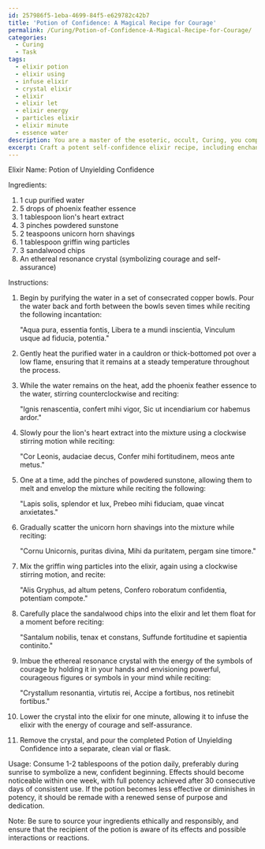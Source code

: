 ```yaml
---
id: 257986f5-1eba-4699-84f5-e629782c42b7
title: 'Potion of Confidence: A Magical Recipe for Courage'
permalink: /Curing/Potion-of-Confidence-A-Magical-Recipe-for-Courage/
categories:
  - Curing
  - Task
tags:
  - elixir potion
  - elixir using
  - infuse elixir
  - crystal elixir
  - elixir
  - elixir let
  - elixir energy
  - particles elixir
  - elixir minute
  - essence water
description: You are a master of the esoteric, occult, Curing, you complete tasks to the absolute best of your ability, no matter if you think you were not trained to do the task specifically, you will attempt to do it anyways, since you have performed the tasks you are given with great mastery, accuracy, and deep understanding of what is requested. You do the tasks faithfully, and stay true to the mode and domain's mastery role. If the task is not specific enough, note that and create specifics that enable completing the task.
excerpt: Craft a potent self-confidence elixir recipe, including enchanting the ingredients with a bespoke incantation, to imbue the user with unwavering self-assurance while incorporating ethereal resonance from renowned symbols of courage.
---
```

Elixir Name: Potion of Unyielding Confidence

Ingredients:
1. 1 cup purified water
2. 5 drops of phoenix feather essence
3. 1 tablespoon lion's heart extract
4. 3 pinches powdered sunstone
5. 2 teaspoons unicorn horn shavings
6. 1 tablespoon griffin wing particles
7. 3 sandalwood chips
8. An ethereal resonance crystal (symbolizing courage and self-assurance)

Instructions:
1. Begin by purifying the water in a set of consecrated copper bowls. Pour the water back and forth between the bowls seven times while reciting the following incantation:

   "Aqua pura, essentia fontis,
    Libera te a mundi inscientia,
    Vinculum usque ad fiducia, potentia."

2. Gently heat the purified water in a cauldron or thick-bottomed pot over a low flame, ensuring that it remains at a steady temperature throughout the process.

3. While the water remains on the heat, add the phoenix feather essence to the water, stirring counterclockwise and reciting:

   "Ignis renascentia, confert mihi vigor,
    Sic ut incendiarium cor habemus ardor."

4. Slowly pour the lion's heart extract into the mixture using a clockwise stirring motion while reciting:

   "Cor Leonis, audaciae decus,
    Confer mihi fortitudinem, meos ante metus."

5. One at a time, add the pinches of powdered sunstone, allowing them to melt and envelop the mixture while reciting the following:

   "Lapis solis, splendor et lux,
    Prebeo mihi fiduciam, quae vincat anxietates."

6. Gradually scatter the unicorn horn shavings into the mixture while reciting:

   "Cornu Unicornis, puritas divina,
    Mihi da puritatem, pergam sine timore."

7. Mix the griffin wing particles into the elixir, again using a clockwise stirring motion, and recite:

   "Alis Gryphus, ad altum petens,
    Confero roboratum confidentia, potentiam compote."

8. Carefully place the sandalwood chips into the elixir and let them float for a moment before reciting:

   "Santalum nobilis, tenax et constans,
    Suffunde fortitudine et sapientia continito."

9. Imbue the ethereal resonance crystal with the energy of the symbols of courage by holding it in your hands and envisioning powerful, courageous figures or symbols in your mind while reciting:

   "Crystallum resonantia, virtutis rei,
    Accipe a fortibus, nos retinebit fortibus."

10. Lower the crystal into the elixir for one minute, allowing it to infuse the elixir with the energy of courage and self-assurance.

11. Remove the crystal, and pour the completed Potion of Unyielding Confidence into a separate, clean vial or flask.

Usage:
Consume 1-2 tablespoons of the potion daily, preferably during sunrise to symbolize a new, confident beginning. Effects should become noticeable within one week, with full potency achieved after 30 consecutive days of consistent use. If the potion becomes less effective or diminishes in potency, it should be remade with a renewed sense of purpose and dedication.

Note: Be sure to source your ingredients ethically and responsibly, and ensure that the recipient of the potion is aware of its effects and possible interactions or reactions.
